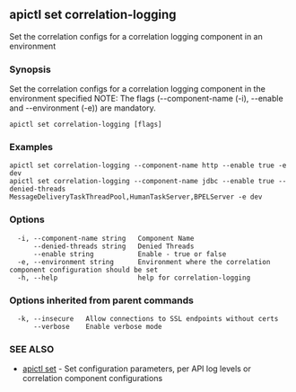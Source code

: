## apictl set correlation-logging

Set the correlation configs for a correlation logging component in an environment

### Synopsis

Set the correlation configs for a correlation logging component in the environment specified
NOTE: The flags (--component-name (-i), --enable and --environment (-e)) are mandatory.

```
apictl set correlation-logging [flags]
```

### Examples

```
apictl set correlation-logging --component-name http --enable true -e dev
apictl set correlation-logging --component-name jdbc --enable true --denied-threads MessageDeliveryTaskThreadPool,HumanTaskServer,BPELServer -e dev
```

### Options

```
  -i, --component-name string   Component Name
      --denied-threads string   Denied Threads
      --enable string           Enable - true or false
  -e, --environment string      Environment where the correlation component configuration should be set
  -h, --help                    help for correlation-logging
```

### Options inherited from parent commands

```
  -k, --insecure   Allow connections to SSL endpoints without certs
      --verbose    Enable verbose mode
```

### SEE ALSO

* [apictl set](apictl_set.md)	 - Set configuration parameters, per API log levels or correlation component configurations

